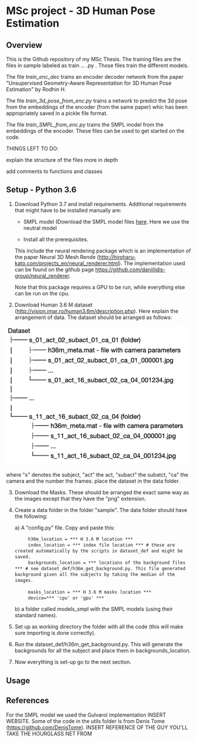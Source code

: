 
# MSc project - 3D Human Pose Estimation



## Overview

This is the Github repository of my MSc Thesis.
The training files are the files in sample labeled as train ... .py .
Those files train the different models.

The file *train_enc_dec* trains an encoder decoder network from the paper "Unsupervised Geometry-Aware Representation for 3D Human Pose Estimation" by Rodhin H.

The file *train_3d_pose_from_enc.py* trains a network to predict the 3d pose from the embeddings of the encoder (from the same paper) whic has been appropriately saved in a pickle file format.

The file *train_SMPL_from_enc.py* trains the SMPL model from the embeddings of the encoder.
These files can be used to get started on the code.

THINGS LEFT TO DO:

explain the structure of the files more in depth

add comments to functions and classes




## Setup - Python 3.6


1. Download Python 3.7 and install requirements.
 Additional requirements that might have to be installed manually are:

    - SMPL model
    (Download the SMPL model files [here](http://smplify.is.tue.mpg.de/downloads).
    Here we use the neutral model


    -  Install all the prerequisites. 

    This include the neural rendering package which is an implementation of the paper Neural 3D Mesh Rende (http://hiroharu-kato.com/projects_en/neural_renderer.html). The implementation used can be found on the github page  https://github.com/daniilidis-group/neural_renderer.

    Note that this package requires a GPU to be run, while everything else can be run on the cpu.


2. Download Human 3.6 M dataset (http://vision.imar.ro/human3.6m/description.php). Here explain the arrangement of data. 
The dataset should be arranged as follows:

<img src="images/dataset_structure.png" width=500>


where "s" denotes the subject, "act" the act, "subact" the subatct, "ca" the camera and the number the frames.
place the dataset in the data folder.

3. Download the Masks.
These should be arranged the exact same way as the images except that they have the "png" extension.


4. Create a data folder in the folder "sample".
	The data folder should have the following:
	
	a) A  "config.py" file. Copy and paste this:


			h36m_location = *** H 3.6 M location ***
			index_location = *** index file location *** # these are created automatically by the scripts in dataset_def and might be saved.
			backgrounds_location = *** locations of the background files *** # see dataset_def/h36m_get_background.py. This file generated background given all the subjects by taking the median of the images.

			masks_location = *** H 3.6 M masks location ***
			device=*** 'cpu' or 'gpu' ***

	b) a folder called models_smpl with the SMPL models (using their standard names).


3. Set up as working directory the folder with all the code (this will make sure importing is done correctly).

4. Run the dataset_def/h36m_get_background.py. This will generate the backgrounds for all the subject and place them in backgrounds_location.

5. Now everything is set-up go to the next section.




## Usage 




## References

For the SMPL model we used the Gulvarol implementation INSERT WEBSITE.
Some of the code in the utils folder is from Denis Tome (https://github.com/DenisTome).
    INSERT REFERENCE OF THE GUY YOU'LL TAKE THE HOURGLASS NET FROM





